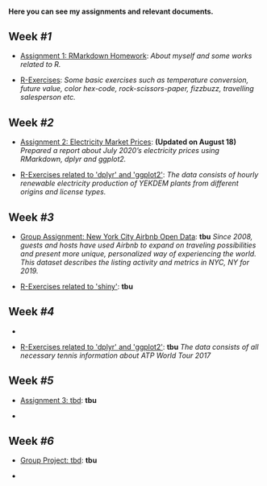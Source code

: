 #### Here you can see my assignments and relevant documents.

## Week *#1*

* [Assignment 1: RMarkdown Homework](assignment1_rmarkdown): *About myself and some works related to R.*

* [R-Exercises](exercises1): *Some basic exercises such as temperature conversion, future value, color hex-code, rock-scissors-paper, fizzbuzz, travelling salesperson etc.*

## Week *#2*

* [Assignment 2: Electricity Market Prices](assignment2_dplyr_ggplot2): **(Updated on August 18)** *Prepared a report about July 2020’s electricity prices using RMarkdown, dplyr and ggplot2.*

* [R-Exercises related to 'dplyr' and 'ggplot2'](exercises2_dplyr_ggplot2): *The data consists of hourly renewable electricity production of YEKDEM plants from different origins and license types.*

## Week *#3*

* [Group Assignment: New York City Airbnb Open Data](group_assignment_airbnb): **tbu** *Since 2008, guests and hosts have used Airbnb to expand on traveling possibilities and present more unique, personalized way of experiencing the world. This dataset describes the listing activity and metrics in NYC, NY for 2019.*

* [R-Exercises related to 'shiny'](exercises3_shiny): **tbu**


## Week *#4*

* 

* [R-Exercises related to 'dplyr' and 'ggplot2'](exercises4_tennis): **tbu** *The data consists of all necessary tennis information about ATP World Tour 2017*

## Week *#5*

* [Assignment 3: tbd](assignment3_tbd): **tbu**

* 

## Week *#6*

* [Group Project: tbd](group_project_tbd): **tbu**

* 
